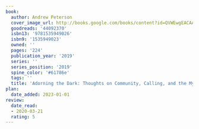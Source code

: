 ```yaml
---
book:
  author: Andrew Peterson
  cover_image_url: http://books.google.com/books/content?id=QVWEwgEACAAJ&printsec=frontcover&img=1&zoom=1&source=gbs_api
  goodreads: '44092370'
  isbn13: '9781535949026'
  isbn9: '1535949023'
  owned: ''
  pages: '224'
  publication_year: '2019'
  series: ''
  series_position: '2019'
  spine_color: '#61786e'
  tags: ''
  title: 'Adorning the Dark: Thoughts on Community, Calling, and the Mystery of Making'
plan:
  date_added: 2023-01-01
review:
  date_read:
  - 2020-03-21
  rating: 5
---
```

